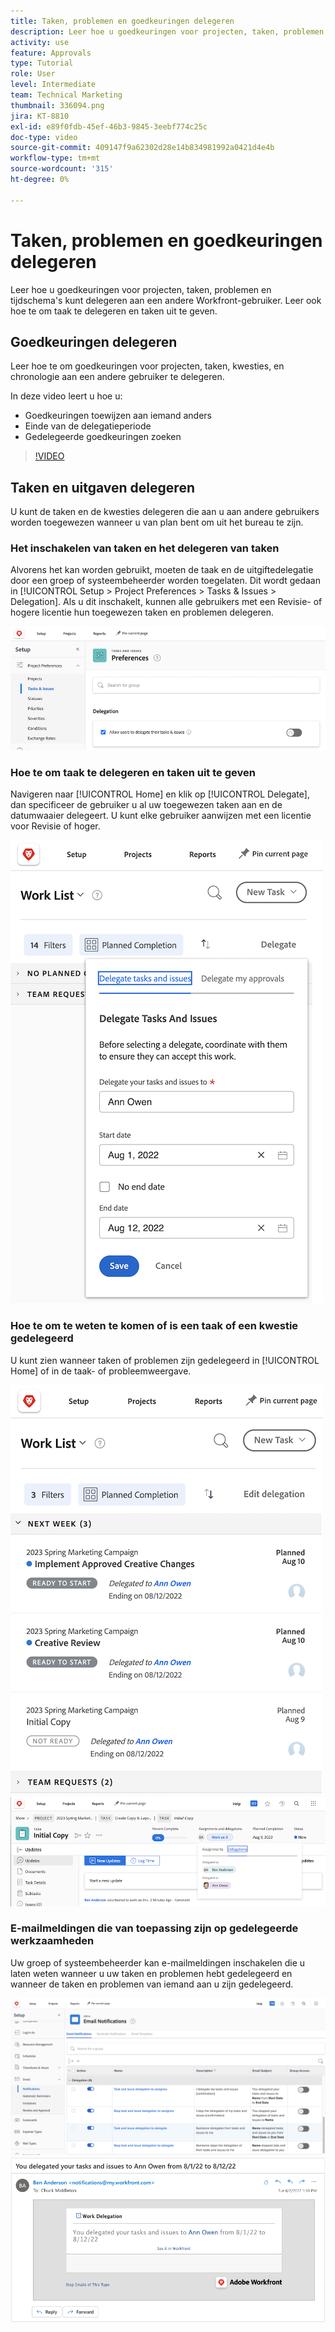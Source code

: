 ```yaml
---
title: Taken, problemen en goedkeuringen delegeren
description: Leer hoe u goedkeuringen voor projecten, taken, problemen en tijdschema's kunt delegeren aan een andere Workfront-gebruiker. Leer ook hoe te om taak te delegeren en taken uit te geven.
activity: use
feature: Approvals
type: Tutorial
role: User
level: Intermediate
team: Technical Marketing
thumbnail: 336094.png
jira: KT-8810
exl-id: e89f0fdb-45ef-46b3-9845-3eebf774c25c
doc-type: video
source-git-commit: 409147f9a62302d28e14b834981992a0421d4e4b
workflow-type: tm+mt
source-wordcount: '315'
ht-degree: 0%

---
```


# Taken, problemen en goedkeuringen delegeren

Leer hoe u goedkeuringen voor projecten, taken, problemen en tijdschema&#39;s kunt delegeren aan een andere Workfront-gebruiker. Leer ook hoe te om taak te delegeren en taken uit te geven.

## Goedkeuringen delegeren

Leer hoe te om goedkeuringen voor projecten, taken, kwesties, en chronologie aan een andere gebruiker te delegeren.

In deze video leert u hoe u:

* Goedkeuringen toewijzen aan iemand anders
* Einde van de delegatieperiode
* Gedelegeerde goedkeuringen zoeken

>[!VIDEO](https://video.tv.adobe.com/v/336094/?quality=12&learn=on)

<!---
learn more URLS
Delegate approval request
--->

## Taken en uitgaven delegeren

U kunt de taken en de kwesties delegeren die aan u aan andere gebruikers worden toegewezen wanneer u van plan bent om uit het bureau te zijn.

### Het inschakelen van taken en het delegeren van taken

Alvorens het kan worden gebruikt, moeten de taak en de uitgiftedelegatie door een groep of systeembeheerder worden toegelaten. Dit wordt gedaan in [!UICONTROL Setup > Project Preferences > Tasks & Issues > Delegation]. Als u dit inschakelt, kunnen alle gebruikers met een Revisie- of hogere licentie hun toegewezen taken en problemen delegeren.

![Schermafbeelding tonen [!UICONTROL Setup] preferenties voor delegatie](assets/delegation-1.png)

### Hoe te om taak te delegeren en taken uit te geven

Navigeren naar [!UICONTROL Home] en klik op [!UICONTROL Delegate], dan specificeer de gebruiker u al uw toegewezen taken aan en de datumwaaier delegeert. U kunt elke gebruiker aanwijzen met een licentie voor Revisie of hoger.

![Screenshot met het tabblad Delegatie in [!UICONTROL Home]](assets/delegation-2.png)

### Hoe te om te weten te komen of is een taak of een kwestie gedelegeerd

U kunt zien wanneer taken of problemen zijn gedelegeerd in [!UICONTROL Home] of in de taak- of probleemweergave.

![Schermafbeelding met gedelegeerde taaktoewijzing in [!UICONTROL Home]](assets/delegation-4.png)
![Screenshot die gedelegeerde taak in de taakweergave weergeeft](assets/delegation-3.png)

### E-mailmeldingen die van toepassing zijn op gedelegeerde werkzaamheden

Uw groep of systeembeheerder kan e-mailmeldingen inschakelen die u laten weten wanneer u uw taken en problemen hebt gedelegeerd en wanneer de taken en problemen van iemand aan u zijn gedelegeerd.

![Schermafbeelding tonen [!UICONTROL Setup] e-mailmeldingsopties voor delegatie](assets/delegation-5.png)
![Screenshot met een e-mail met werkdelegatie](assets/delegation-6.png)
